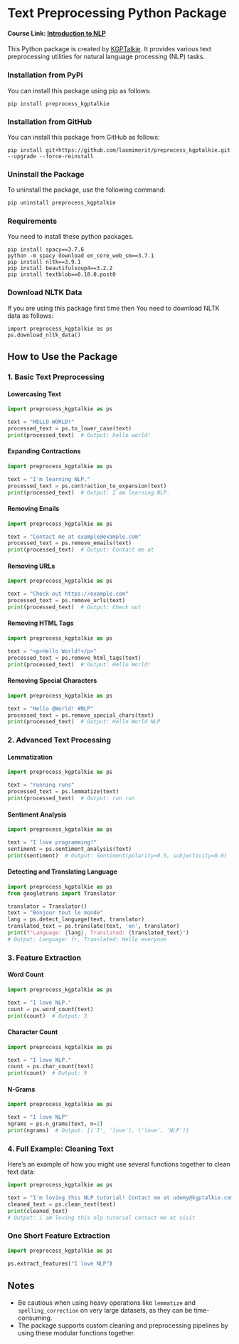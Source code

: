 # Text Preprocessing Python Package


#### Course Link: [Introduction to NLP](https://bit.ly/intro_nlp)

This Python package is created by [KGPTalkie](https://youtube.com/kgptalkie). It provides various text preprocessing utilities for natural language processing (NLP) tasks.

### Installation from PyPi
You can install this package using pip as follows:
```
pip install preprocess_kgptalkie
```

### Installation from GitHub
You can install this package from GitHub as follows:
```
pip install git+https://github.com/laxmimerit/preprocess_kgptalkie.git --upgrade --force-reinstall
```

### Uninstall the Package

To uninstall the package, use the following command:

```bash
pip uninstall preprocess_kgptalkie
```

### Requirements
You need to install these python packages.
```
pip install spacy==3.7.6
python -m spacy download en_core_web_sm==3.7.1
pip install nltk==3.9.1
pip install beautifulsoup4==3.2.2
pip install textblob==0.18.0.post0
```

### Download NLTK Data
If you are using this package first time then You need to download NLTK data as follows:
```
import preprocess_kgptalkie as ps
ps.download_nltk_data()
```

## How to Use the Package

### 1. Basic Text Preprocessing

#### Lowercasing Text

```python
import preprocess_kgptalkie as ps

text = "HELLO WORLD!"
processed_text = ps.to_lower_case(text)
print(processed_text)  # Output: hello world!
```

#### Expanding Contractions

```python
import preprocess_kgptalkie as ps

text = "I'm learning NLP."
processed_text = ps.contraction_to_expansion(text)
print(processed_text)  # Output: I am learning NLP.
```

#### Removing Emails

```python
import preprocess_kgptalkie as ps

text = "Contact me at example@example.com"
processed_text = ps.remove_emails(text)
print(processed_text)  # Output: Contact me at 
```

#### Removing URLs

```python
import preprocess_kgptalkie as ps

text = "Check out https://example.com"
processed_text = ps.remove_urls(text)
print(processed_text)  # Output: Check out
```

#### Removing HTML Tags

```python
import preprocess_kgptalkie as ps

text = "<p>Hello World!</p>"
processed_text = ps.remove_html_tags(text)
print(processed_text)  # Output: Hello World!
```

#### Removing Special Characters

```python
import preprocess_kgptalkie as ps

text = "Hello @World! #NLP"
processed_text = ps.remove_special_chars(text)
print(processed_text)  # Output: Hello World NLP
```

### 2. Advanced Text Processing

#### Lemmatization

```python
import preprocess_kgptalkie as ps

text = "running runs"
processed_text = ps.lemmatize(text)
print(processed_text)  # Output: run run
```

#### Sentiment Analysis

```python
import preprocess_kgptalkie as ps

text = "I love programming!"
sentiment = ps.sentiment_analysis(text)
print(sentiment)  # Output: Sentiment(polarity=0.5, subjectivity=0.6)
```

#### Detecting and Translating Language

```python
import preprocess_kgptalkie as ps
from googletrans import Translator

translator = Translator()
text = "Bonjour tout le monde"
lang = ps.detect_language(text, translator)
translated_text = ps.translate(text, 'en', translator)
print(f"Language: {lang}, Translated: {translated_text}")
# Output: Language: fr, Translated: Hello everyone
```

### 3. Feature Extraction

#### Word Count

```python
import preprocess_kgptalkie as ps

text = "I love NLP."
count = ps.word_count(text)
print(count)  # Output: 3
```

#### Character Count

```python
import preprocess_kgptalkie as ps

text = "I love NLP."
count = ps.char_count(text)
print(count)  # Output: 9
```

#### N-Grams

```python
import preprocess_kgptalkie as ps

text = "I love NLP"
ngrams = ps.n_grams(text, n=2)
print(ngrams)  # Output: [('I', 'love'), ('love', 'NLP')]
```

### 4. Full Example: Cleaning Text

Here’s an example of how you might use several functions together to clean text data:

```python
import preprocess_kgptalkie as ps

text = "I'm loving this NLP tutorial! Contact me at udemy@kgptalkie.com. Visit https://kgptalkie.com."
cleaned_text = ps.clean_text(text)
print(cleaned_text)
# Output: i am loving this nlp tutorial contact me at visit
```

### One Short Feature Extraction
```python
import preprocess_kgptalkie as ps

ps.extract_features("I love NLP")
```

## Notes

- Be cautious when using heavy operations like `lemmatize` and `spelling_correction` on very large datasets, as they can be time-consuming.
- The package supports custom cleaning and preprocessing pipelines by using these modular functions together.











